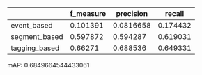 |               |   f_measure |   precision |   recall |
|---------------|-------------|-------------|----------|
| event_based   |    0.101391 |   0.0816658 | 0.174432 |
| segment_based |    0.597872 |   0.594287  | 0.619031 |
| tagging_based |    0.66271  |   0.688536  | 0.649331 |
mAP: 0.6849664544433061
